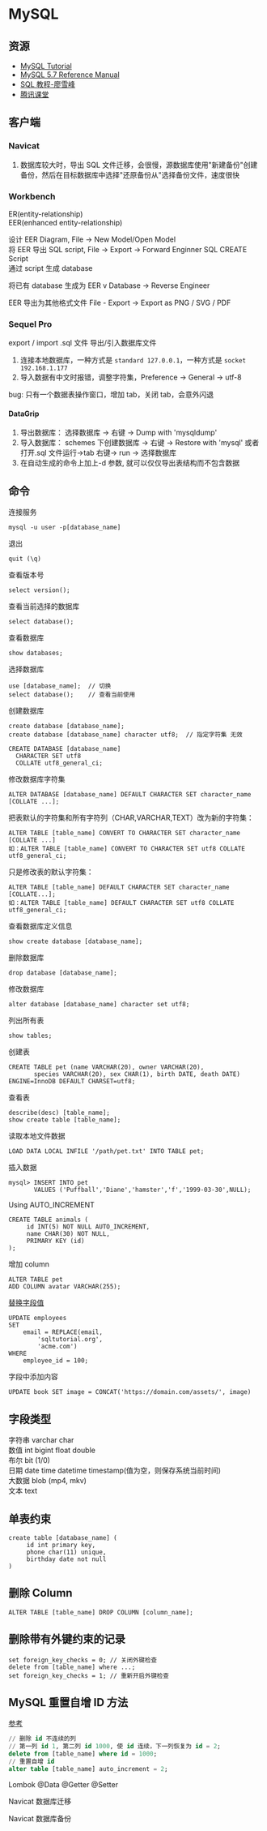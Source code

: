 # MySQL

## 资源

- [MySQL Tutorial](https://www.mysqltutorial.org/)
- [MySQL 5.7 Reference Manual](https://dev.mysql.com/doc/refman/5.7/en/)
- [SQL 教程-廖雪峰](https://www.liaoxuefeng.com/wiki/1177760294764384)
- [腾讯课堂](https://ke.qq.com/course/431451?term_id=100515157&taid=3746143490446683)

## 客户端

### Navicat

1. 数据库较大时，导出 SQL 文件迁移，会很慢，源数据库使用"新建备份"创建备份，然后在目标数据库中选择"还原备份从"选择备份文件，速度很快

### Workbench

ER(entity-relationship)  
EER(enhanced entity-relationship)

设计 EER Diagram, File -> New Model/Open Model  
将 EER 导出 SQL script, File -> Export -> Forward Enginner SQL CREATE Script  
通过 script 生成 database

将已有 database 生成为 EER v
Database -> Reverse Engineer

EER 导出为其他格式文件 File - Export -> Export as PNG / SVG / PDF

### Sequel Pro

export / import .sql 文件 导出/引入数据库文件

1. 连接本地数据库，一种方式是 `standard 127.0.0.1`，一种方式是 `socket 192.168.1.177`
2. 导入数据有中文时报错，调整字符集，Preference -> General -> utf-8

bug: 只有一个数据表操作窗口，增加 tab，关闭 tab，会意外闪退

#### DataGrip

1. 导出数据库： 选择数据库 -> 右键 -> Dump with 'mysqldump'
2. 导入数据库： schemes 下创建数据库 -> 右键 -> Restore with 'mysql' 或者 打开.sql 文件运行->tab 右键-> run -> 选择数据库
3. 在自动生成的命令上加上-d 参数, 就可以仅仅导出表结构而不包含数据

## 命令

连接服务

```
mysql -u user -p[database_name]
```

退出

```
quit (\q)
```

查看版本号

```
select version();
```

查看当前选择的数据库

```
select database();
```

查看数据库

```
show databases;
```

选择数据库

```
use [database_name];  // 切换
select database();    // 查看当前使用
```

创建数据库

```
create database [database_name];
create database [database_name] character utf8;  // 指定字符集 无效

CREATE DATABASE [database_name]
  CHARACTER SET utf8
  COLLATE utf8_general_ci;
```

修改数据库字符集

```
ALTER DATABASE [database_name] DEFAULT CHARACTER SET character_name [COLLATE ...];
```

把表默认的字符集和所有字符列（CHAR,VARCHAR,TEXT）改为新的字符集：

```
ALTER TABLE [table_name] CONVERT TO CHARACTER SET character_name [COLLATE ...]
如：ALTER TABLE [table_name] CONVERT TO CHARACTER SET utf8 COLLATE utf8_general_ci;
```

只是修改表的默认字符集：

```
ALTER TABLE [table_name] DEFAULT CHARACTER SET character_name [COLLATE...];
如：ALTER TABLE [table_name] DEFAULT CHARACTER SET utf8 COLLATE utf8_general_ci;
```

查看数据库定义信息

```
show create database [database_name];
```

删除数据库

```
drop database [database_name];
```

修改数据库

```
alter database [database_name] character set utf8;
```

列出所有表

```
show tables;
```

创建表

```
CREATE TABLE pet (name VARCHAR(20), owner VARCHAR(20),
       species VARCHAR(20), sex CHAR(1), birth DATE, death DATE) ENGINE=InnoDB DEFAULT CHARSET=utf8;
```

查看表

```
describe(desc) [table_name];
show create table [table_name];
```

读取本地文件数据

```
LOAD DATA LOCAL INFILE '/path/pet.txt' INTO TABLE pet;
```

插入数据

```
mysql> INSERT INTO pet
       VALUES ('Puffball','Diane','hamster','f','1999-03-30',NULL);
```

Using AUTO_INCREMENT

```
CREATE TABLE animals (
     id INT(5) NOT NULL AUTO_INCREMENT,
     name CHAR(30) NOT NULL,
     PRIMARY KEY (id)
);
```

增加 column

```
ALTER TABLE pet
ADD COLUMN avatar VARCHAR(255);
```

[替换字段值](https://www.sqltutorial.org/sql-string-functions/sql-replace/)

```
UPDATE employees
SET
    email = REPLACE(email,
        'sqltutorial.org',
        'acme.com')
WHERE
    employee_id = 100;
```

字段中添加内容

```
UPDATE book SET image = CONCAT('https://domain.com/assets/', image)
```

## 字段类型

字符串 varchar char  
数值 int bigint float double  
布尔 bit (1/0)  
日期 date time datetime timestamp(值为空，则保存系统当前时间)  
大数据 blob (mp4, mkv)  
文本 text

## 单表约束

```
create table [database_name] (
     id int primary key,
     phone char(11) unique,
     birthday date not null
)
```

## 删除 Column

```
ALTER TABLE [table_name] DROP COLUMN [column_name];
```

## 删除带有外键约束的记录

```
set foreign_key_checks = 0; // 关闭外键检查
delete from [table_name] where ...;
set foreign_key_checks = 1; // 重新开启外键检查
```

## MySQL 重置自增 ID 方法

[参考](https://www.cnblogs.com/pengai/articles/15816839.html)

```sql
// 删除 id 不连续的列
// 第一列 id 1, 第二列 id 1000, 使 id 连续，下一列恢复为 id = 2;
delete from [table_name] where id = 1000;
// 重置自增 id
alter table [table_name] auto_increment = 2;
```

Lombok @Data @Getter @Setter

Navicat 数据库迁移

Navicat 数据库备份
